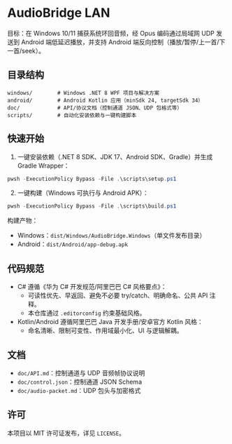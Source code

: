 AudioBridge LAN
================

目标：在 Windows 10/11 捕获系统环回音频，经 Opus 编码通过局域网 UDP 发送到 Android 端低延迟播放，并支持 Android 端反向控制（播放/暂停/上一首/下一首/seek）。

目录结构
---------

```
windows/        # Windows .NET 8 WPF 项目与解决方案
android/        # Android Kotlin 应用（minSdk 24, targetSdk 34）
doc/            # API/协议文档（控制通道 JSON、UDP 包格式等）
scripts/        # 自动化安装依赖与一键构建脚本
```

快速开始
--------

1) 一键安装依赖（.NET 8 SDK、JDK 17、Android SDK、Gradle）并生成 Gradle Wrapper：

```powershell
pwsh -ExecutionPolicy Bypass -File .\scripts\setup.ps1
```

2) 一键构建（Windows 可执行与 Android APK）：

```powershell
pwsh -ExecutionPolicy Bypass -File .\scripts\build.ps1
```

构建产物：

- Windows：`dist/Windows/AudioBridge.Windows`（单文件发布目录）
- Android：`dist/Android/app-debug.apk`

代码规范
--------

- C# 遵循《华为 C# 开发规范/阿里巴巴 C# 风格要点》：
  - 可读性优先、早返回、避免不必要 try/catch、明确命名、公共 API 注释。
  - 本仓库通过 `.editorconfig` 约束基础风格。
- Kotlin/Android 遵循阿里巴巴 Java 开发手册/安卓官方 Kotlin 风格：
  - 命名清晰、限制可变性、作用域最小化、UI 与逻辑解耦。

文档
----

- `doc/API.md`：控制通道与 UDP 音频帧协议说明
- `doc/control.json`：控制通道 JSON Schema
- `doc/audio-packet.md`：UDP 包头与加密格式

许可
----

本项目以 MIT 许可证发布，详见 `LICENSE`。


